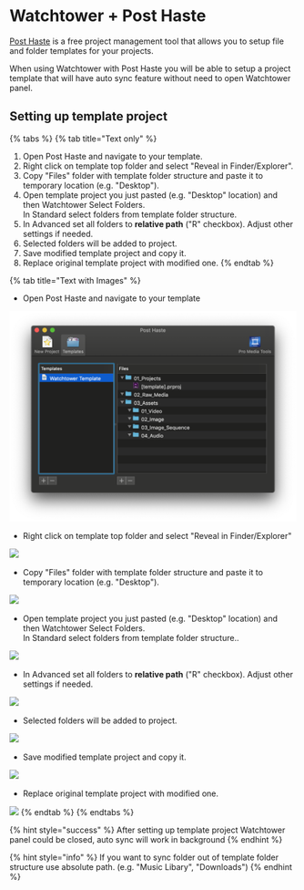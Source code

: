 # Watchtower + Post Haste

[Post Haste](https://www.digitalrebellion.com/posthaste/) is a free project management tool that allows you to setup file and folder templates for your projects.

When using Watchtower with Post Haste you will be able to setup a project template that will have auto sync feature without need to open Watchtower panel.

## Setting up template project

{% tabs %}
{% tab title="Text only" %}


1. Open Post Haste and navigate to your template.
2. Right click on template top folder and select "Reveal in Finder/Explorer".
3. Copy "Files" folder with template folder structure and paste it to temporary location (e.g. "Desktop").
4. Open template project you just pasted (e.g. "Desktop" location) and then Watchtower Select Folders.\
   In Standard select folders from template folder structure.
5. In Advanced set all folders to **relative path** ("R" checkbox). Adjust other settings if needed.
6. Selected folders will be added to project.
7. Save modified template project and copy it.
8. Replace original template project with modified one.
{% endtab %}

{% tab title="Text with Images" %}


* Open Post Haste and navigate to your template

<div align="center">

<img src="../../../.gitbook/assets/post_haste_01.png" alt="">

</div>

* Right click on template top folder and select "Reveal in Finder/Explorer"

![](../../../.gitbook/assets/post\_haste\_02.png)

* Copy "Files" folder with template folder structure and paste it to temporary location (e.g. "Desktop").

![](../../../.gitbook/assets/post\_haste\_03.png)

* Open template project you just pasted (e.g. "Desktop" location) and then Watchtower Select Folders.\
  In Standard select folders from template folder structure..

![](../../../.gitbook/assets/post\_haste\_04.png)

* In Advanced set all folders to **relative path** ("R" checkbox). Adjust other settings if needed.

![](../../../.gitbook/assets/post\_haste\_05.png)

* Selected folders will be added to project.

![](../../../.gitbook/assets/post\_haste\_06a.png)

* Save modified template project and copy it.

![](../../../.gitbook/assets/post\_haste\_07.png)

* Replace original template project with modified one.

![](../../../.gitbook/assets/post\_haste\_08.png)
{% endtab %}
{% endtabs %}

{% hint style="success" %}
After setting up template project Watchtower panel could be closed, auto sync will work in background
{% endhint %}

{% hint style="info" %}
If you want to sync folder out of template folder structure use absolute path. (e.g. "Music Libary", "Downloads")
{% endhint %}



